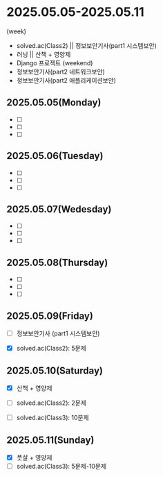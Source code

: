 # 2025.05.05-2025.05.11
(week)
- solved.ac(Class2) || 정보보안기사(part1 시스템보안)
- 러닝 || 산책 + 영양제
- Django 프로젝트
(weekend)
- 정보보안기사(part2 네트워크보안)
- 정보보안기사(part2 애플리케이션보안)

## 2025.05.05(Monday)
- [ ] 
- [ ] 
- [ ]  

## 2025.05.06(Tuesday)
- [ ] 
- [ ] 
- [ ] 

## 2025.05.07(Wedesday)
- [ ] 
- [ ] 
- [ ] 

## 2025.05.08(Thursday)
- [ ] 
- [ ] 
- [ ] 

## 2025.05.09(Friday)
- [ ] 정보보안기사 (part1 시스템보안)
- [X] solved.ac(Class2): 5문제



## 2025.05.10(Saturday)
- [X] 산책 + 영양제
- [ ] solved.ac(Class2): 2문제
- [ ] solved.ac(Class3): 10문제


## 2025.05.11(Sunday)
- [X] 풋살 + 영양제
- [ ] solved.ac(Class3): 5문제-10문제
